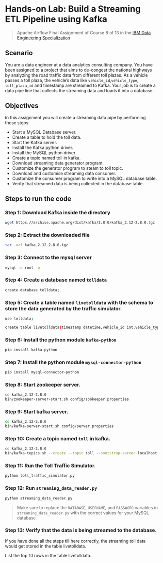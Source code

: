 # Hands-on Lab: Build a Streaming ETL Pipeline using Kafka

> Apache Airflow Final Assignment of Course 8 of 13 in the [IBM Data Engineering Specialization](https://www.coursera.org/specializations/ibm-data-engineer)

## Scenario

You are a data engineer at a data analytics consulting company. You have been assigned to a project that aims to de-congest the national highways by analyzing the road traffic data from different toll plazas. As a vehicle passes a toll plaza, the vehicle’s data like `vehicle_id`,`vehicle_type`, `toll_plaza_id` and timestamp are streamed to Kafka. Your job is to create a data pipe line that collects the streaming data and loads it into a database.

## Objectives

In this assignment you will create a streaming data pipe by performing these steps:

- Start a MySQL Database server.
- Create a table to hold the toll data.
- Start the Kafka server.
- Install the Kafka python driver.
- Install the MySQL python driver.
- Create a topic named toll in kafka.
- Download streaming data generator program.
- Customize the generator program to steam to toll topic.
- Download and customise streaming data consumer.
- Customize the consumer program to write into a MySQL database table.
- Verify that streamed data is being collected in the database table.

## Steps to run the code

### Step 1: Download Kafka inside the directory

```bash
wget https://archive.apache.org/dist/kafka/2.8.0/kafka_2.12-2.8.0.tgz
```

### Step 2: Extract the downloaded file

```bash
tar -xzf kafka_2.12-2.8.0.tgz
```

### Step 3: Connect to the mysql server

```bash
mysql -u root -p
```

### Step 4: Create a database named `tolldata`

```bash
create database tolldata;
```

### Step 5: Create a table named `livetolldata` with the schema to store the data generated by the traffic simulator.

```bash
use tolldata;

create table livetolldata(timestamp datetime,vehicle_id int,vehicle_type char(15),toll_plaza_id smallint);
```

### Step 6: Install the python module `kafka-python`

```bash
pip install kafka-python
```

### Step 7: Install the python module `mysql-connector-python`

```bash
pip install mysql-connector-python
```

### Step 8: Start zookeeper server.

```bash
cd kafka_2.12-2.8.0
bin/zookeeper-server-start.sh config/zookeeper.properties
```

### Step 9: Start kafka server.

```bash
cd kafka_2.12-2.8.0
bin/kafka-server-start.sh config/server.properties
```

### Step 10: Create a topic named `toll` in kafka.

```bash
cd kafka_2.12-2.8.0
bin/kafka-topics.sh --create --topic toll --bootstrap-server localhost:9092
```

### Step 11: Run the Toll Traffic Simulator.

```bash
python toll_traffic_simulator.py
```

### Step 12: Run `streaming_data_reader.py`

```bash
python streaming_data_reader.py
```

> Make sure to replace the `DATABASE`, `USERNAME`, and `PASSWORD` variables in `streaming_data_reader.py` with the correct values for your MySQL database.

### Step 13: Verify that the data is being streamed to the database.

If you have done all the steps till here correctly, the streaming toll data would get stored in the table livetolldata.

List the top 10 rows in the table livetolldata.

